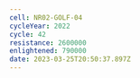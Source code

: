 ```yaml
---
cell: NR02-GOLF-04
cycleYear: 2022
cycle: 42
resistance: 2600000
enlightened: 790000
date: 2023-03-25T20:50:37.897Z
---
```

